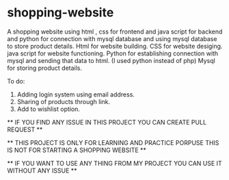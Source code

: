 # shopping-website
A shopping website using html , css for frontend and java script for backend and python for connection with mysql database and using mysql database to store product details.
Html for website building.
CSS for website desiging.
java script for website functioning.
Python for establishing connection with mysql and sending that data to html. (I used python instead of php)
Mysql for storing product details.


To do:
  1. Adding login system using email address.
  2. Sharing of products through link.
  3. Add to wishlist option.

** IF YOU FIND ANY ISSUE IN THIS PROJECT YOU CAN CREATE PULL REQUEST **

** THIS PROJECT IS ONLY FOR LEARNING AND PRACTICE PORPUSE THIS IS NOT FOR STARTING A SHOPPING WEBSITE **

**  IF YOU WANT TO USE ANY THING FROM MY PROJECT YOU CAN USE IT WITHOUT ANY ISSUE **
